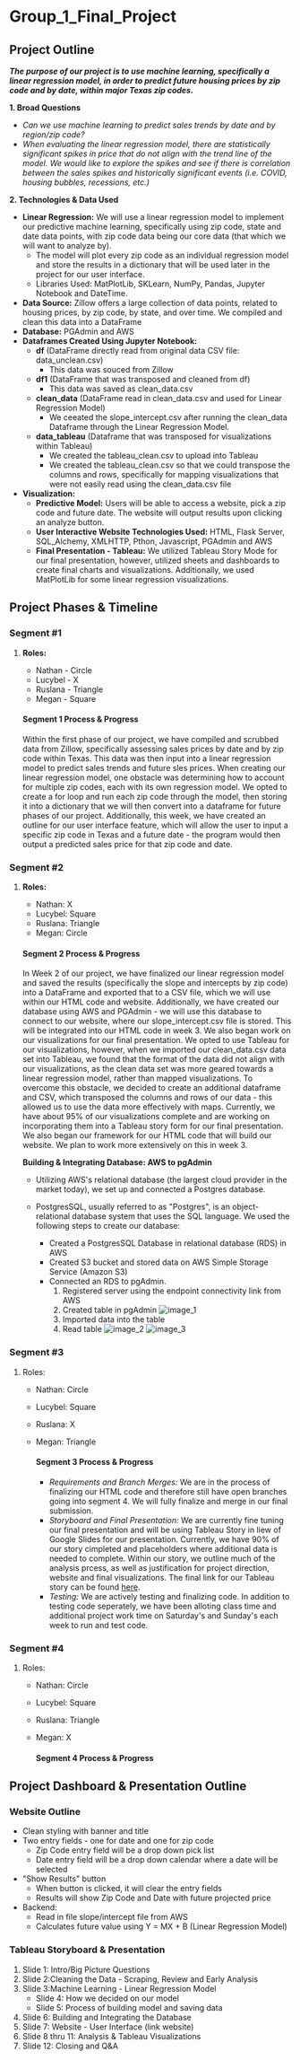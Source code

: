 # Group_1_Final_Project

## **Project Outline**

***The purpose of our project is to use machine learning, specifically a linear regression model, in order to predict future housing prices by zip code and by date, within major Texas zip codes.***


**1. Broad Questions**
- *Can we use machine learning to predict sales trends by date and by region/zip code?*
- *When evaluating the linear regression model, there are statistically significant spikes in price that do not align with the trend line of the model. We would like to explore the spikes and see if there is correlation between the sales spikes and historically significant events (i.e. COVID, housing bubbles, recessions, etc.)*

**2. Technologies & Data Used** 
- **Linear Regression:** We will use a linear regression model to implement our predictive machine learning, specifically using zip code, state and date data points, with zip code data being our core data (that which we will want to analyze by). 
    - The model will plot every zip code as an individual regression model and store the results in a dictionary that will be used later in the project for our user interface. 
    - Libraries Used: MatPlotLib, SKLearn, NumPy, Pandas, Jupyter Notebook and DateTime.
- **Data Source:** Zillow offers a large collection of data points, related to housing prices, by zip code, by state, and over time. We compiled and clean this data into a DataFrame 
- **Database:** PGAdmin and AWS
- **Dataframes Created Using Jupyter Notebook:**
    - **df** (DataFrame directly read from original data CSV file: data_unclean.csv)
        - This data was souced from Zillow
    - **df1** (DataFrame that was transposed and cleaned from df)
        - This data was saved as clean_data.csv
    - **clean_data** (DataFrame read in clean_data.csv and used for Linear Regression Model)
        - We ceeated the slope_intercept.csv after running the clean_data Dataframe through the Linear Regression Model.
    - **data_tableau** (Dataframe that was transposed for visualizations within Tableau)
        - We created the tableau_clean.csv to upload into Tableau
        - We created the tableau_clean.csv so that we could transpose the columns and rows, specifically for mapping visualizations that were not easily read using the clean_data.csv file
- **Visualization:** 
    - **Predictive Model:** Users will be able to access a website, pick a zip code and future date. The website will output results upon clicking an analyze button. 
    - **User Interactive Website Technologies Used:** HTML, Flask Server, SQL_Alchemy, XMLHTTP, Pthon, Javascript, PGAdmin and AWS
    - **Final Presentation - Tableau:**  We utilized Tableau Story Mode for our final presentation, however, utilized sheets and dashboards to create final charts and visualizations. Additionally, we used MatPlotLib for some linear regression visualizations. 
  

## **Project Phases & Timeline**
### Segment #1
1. **Roles:** 
    - Nathan - Circle
    - Lucybel - X 
    - Ruslana - Triangle
    - Megan - Square

    #### **Segment 1 Process & Progress**

    Within the first phase of our project, we have compiled and scrubbed data from Zillow, specifically assessing sales prices by date and by zip code within Texas. This data was then input into a linear regression model to predict sales trends and future sles prices. When creating our linear regression model, one obstacle was determining how to account for multiple zip codes, each with its own regression model. We opted to create a for loop and run each zip code through the model, then storing it into a dictionary that we will then convert into a dataframe for future phases of our project. Additionally, this week, we have created an outline for our user interface feature, which will allow the user to input a specific zip code in Texas and a future date - the program would then output a predicted sales price for that zip code and date. 

### Segment #2
1. **Roles:**
    - Nathan: X
    - Lucybel: Square
    - Ruslana: Triangle
    - Megan: Circle 

    #### **Segment 2 Process & Progress**
    In Week 2 of our project, we have finalized our linear regression model and saved the results (specifically the slope and intercepts by zip code) into a DataFrame and exported that to a CSV file, which we will use within our HTML code and website. Additionally, we have created our database using AWS and PGAdmin - we will use this database to connect to our website, where our slope_intercept.csv file is stored. This will be integrated into our HTML code in week 3. We also began work on our visualizations for our final presentation. We opted to use Tableau for our visualizations, however, when we imported our clean_data.csv data set into Tableau, we found that the format of the data did not align with our visualizations, as the clean data set was more geared towards a linear regression model, rather than mapped visualizations. To overcome this obstacle, we decided to create an additional dataframe and CSV, which transposed the columns and rows of our data - this allowed us to use the data more effectively with maps. Currently, we have about 95% of our visualizations complete and are working on incorporating them into a Tableau story form for our final presentation. We also began our framework for our HTML code that will build our website. We plan to work more extensively on this in week 3. 

    **Building & Integrating Database: AWS to pgAdmin**
    - Utilizing AWS's relational database (the largest cloud provider in the market today), we set up and connected a Postgres database. 

    - PostgresSQL, usually referred to as "Postgres", is an object-relational database system that uses the SQL language. We used the following steps to create our database:
        - Created a PostgresSQL Database in relational database (RDS) in AWS
        - Created S3 bucket and stored data on AWS Simple Storage Service (Amazon S3)
        - Connected an RDS to pgAdmin.
            1. Registered server using the endpoint connectivity link from AWS
            2. Created table in pgAdmin
            ![image_1](https://github.com/mhenson1989/group_one_project/blob/RNikolaev/Resources/image_1.png)
            3. Imported data into the table
            4. Read table
            ![image_2](https://github.com/mhenson1989/group_one_project/blob/RNikolaev/Resources/image_2.png)
            ![image_3](https://github.com/mhenson1989/group_one_project/blob/RNikolaev/Resources/image_3.png)

### Segment #3
1. Roles: 
    - Nathan: Circle
    - Lucybel: Square
    - Ruslana: X
    - Megan: Triangle

       #### **Segment 3 Process & Progress**
       - *Requirements and Branch Merges:* We are in the process of finalizing our HTML code and therefore still have open branches going into segment 4. We will fully finalize and merge in our final submission. 
       - *Storyboard and Final Presentation:* We are currently fine tuning our final presentation and will be using Tableau Story in liew of Google Slides for our presentation. Currently, we have 90% of our story cimpleted and placeholders where additional data is needed to complete. Within our story, we outline much of the analysis prcess, as well as justification for project direction, website and final visualizations. The final link for our Tableau story can be found [here](https://public.tableau.com/views/Group_One_Final_Project/GroupOneFinalProject?:language=en-US&publish=yes&:display_count=n&:origin=viz_share_link).
       - *Testing:* We are actively testing and finalizing code. In addition to testing code seperately, we have been alloting class time and additional project work time on Saturday's and Sunday's each week to run and test code. 

### Segment #4
1. Roles:
    - Nathan: Circle
    - Lucybel: Square
    - Ruslana: Triangle
    - Megan: X

       #### **Segment 4 Process & Progress**


## **Project Dashboard & Presentation Outline**

### **Website Outline**
- Clean styling with banner and title
- Two entry fields - one for date and one for zip code
    - Zip Code entry field will be a drop down pick list
    - Date entry field will be a drop down calendar where a date will be selected
- "Show Results" button
    - When button is clicked, it will clear the entry fields
    - Results will show Zip Code and Date with future projected price
- Backend: 
    - Read in file slope/intercept file from AWS
    - Calculates future value using Y = MX + B (Linear Regression Model)

### **Tableau Storyboard & Presentation**
1. Slide 1: Intro/Big Picture Questions
2. Slide 2:Cleaning the Data - Scraping, Review and Early Analysis
3. Slide 3:Machine Learning - Linear Regression Model
    - Slide 4: How we decided on our model
    - Slide 5: Process of building model and saving data
4. Slide 6: Building and Integrating the Database
5. Slide 7: Website - User Interface (link website)
6. Slide 8 thru 11: Analysis & Tableau Visualizations
7. Slide 12: Closing and Q&A



